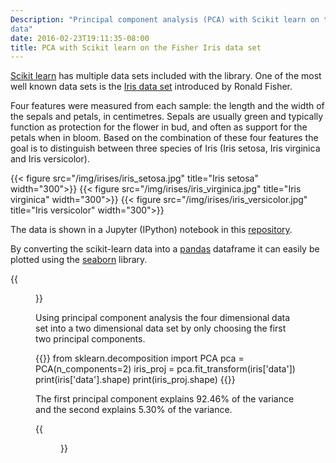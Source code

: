 ```yaml
---
Description: "Principal component analysis (PCA) with Scikit learn on the Iris
data"
date: 2016-02-23T19:11:35-08:00
title: PCA with Scikit learn on the Fisher Iris data set
---
```


[Scikit learn][10] has multiple data sets included with the library. One of the most
well known data sets is the [Iris data set][20] introduced by Ronald Fisher.

[10]: http://scikit-learn.org/
[20]: https://en.wikipedia.org/wiki/Iris_flower_data_set

Four features were measured from each sample: the length and the width of the sepals and petals, in centimetres. Sepals are usually green and typically function as protection for the flower in bud, and often as support for the petals when in bloom. Based on the combination of these four features the goal is to distinguish between three species of Iris (Iris setosa, Iris virginica and Iris versicolor).

{{< figure src="/img/irises/iris_setosa.jpg" title="Iris setosa" width="300">}}
{{< figure src="/img/irises/iris_virginica.jpg" title="Iris virginica" width="300">}}
{{< figure src="/img/irises/iris_versicolor.jpg" title="Iris versicolor" width="300">}}

The data is shown in a Jupyter (IPython) notebook in this [repository][30].

[30]: https://github.com/gavinln/stats_py_vm/blob/master/notebooks/scikit-learn/sklearn-quickstart.ipynb

By converting the scikit-learn data into a [pandas][40] dataframe it can easily be
plotted using the [seaborn][50] library.

[40]: http://pandas.pydata.org/
[50]: http://stanford.edu/~mwaskom/software/seaborn/

{{<figure src="/img/irises/seaborn-iris-pairplot.png" title="Seaborn iris plot" width="800">}}

Using principal component analysis the four dimensional data set into a two
dimensional data set by only choosing the first two principal components.

{{<highlight python>}}
from sklearn.decomposition import PCA
pca = PCA(n_components=2)
iris_proj = pca.fit_transform(iris['data'])
print(iris['data'].shape)
print(iris_proj.shape)
{{</highlight>}}

The first principal component explains 92.46% of the variance and the second
explains 5.30% of the variance.

{{<figure src="/img/irises/seaborn-iris-two-principal-components.png" title="First two principal components of the Iris data" width="800">}}



